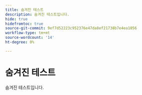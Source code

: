 ```yaml
---
title: 숨겨진 테스트
description: 숨겨진 테스트입니다.
hide: true
hidefromtoc: true
source-git-commit: 9ef7d52223c952376e47da8ef21738b7e4ea1056
workflow-type: tm+mt
source-wordcount: '14'
ht-degree: 0%

---
```


# 숨겨진 테스트

숨겨진 테스트입니다.
